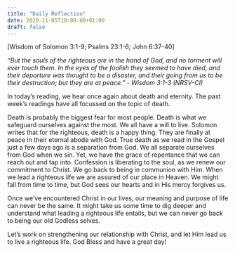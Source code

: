 ```yaml
---
title: "Daily Reflection"
date: 2020-11-05T10:00:00+01:00
draft: false
---
```


[Wisdom of Solomon 3:1-9; Psalms 23:1-6; John 6:37-40]

_“But the souls of the righteous are in the hand of God, and no torment will ever touch them. In the eyes of the foolish they seemed to have died, and their departure was thought to be a disaster, and their going from us to be their destruction; but they are at peace.” - Wisdom 3:1-3 (NRSV-CI)_

In today’s reading, we hear once again about death and eternity. The past week’s readings have all focussed on the topic of death.

Death is probably the biggest fear for most people. Death is what we safeguard ourselves against the most. We all have a will to live. Solomon writes that for the righteous, death is a happy thing. They are finally at peace in their eternal abode with God. True death as we read in the Gospel just a few days ago is a separation from God. We all separate ourselves from God when we sin. Yet, we have the grace of repentance that we can reach out and tap into. Confession is liberating to the soul, as we renew our commitment to Christ. We go back to being in communion with Him. When we lead a righteous life we are assured of our place in Heaven. We might fall from time to time, but God sees our hearts and in His mercy forgives us.

Once we’ve encountered Christ in our lives, our meaning and purpose of life can never be the same. It might take us some time to dig deeper and understand what leading a righteous life entails, but we can never go back to being our old Godless selves.

Let’s work on strengthening our relationship with Christ, and let Him lead us to live a righteous life. 
God Bless and have a great day!